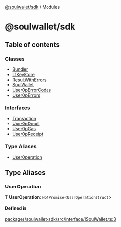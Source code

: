 [@soulwallet/sdk](README.md) / Modules

# @soulwallet/sdk

## Table of contents

### Classes

- [Bundler](classes/Bundler.md)
- [L1KeyStore](classes/L1KeyStore.md)
- [ResultWithErrors](classes/ResultWithErrors.md)
- [SoulWallet](classes/SoulWallet.md)
- [UserOpErrorCodes](classes/UserOpErrorCodes.md)
- [UserOpErrors](classes/UserOpErrors.md)

### Interfaces

- [Transaction](interfaces/Transaction.md)
- [UserOpDetail](interfaces/UserOpDetail.md)
- [UserOpGas](interfaces/UserOpGas.md)
- [UserOpReceipt](interfaces/UserOpReceipt.md)

### Type Aliases

- [UserOperation](modules.md#useroperation)

## Type Aliases

### UserOperation

Ƭ **UserOperation**: `NotPromise`<`UserOperationStruct`\>

#### Defined in

[packages/soulwallet-sdk/src/interface/ISoulWallet.ts:3](https://github.com/jayden-sudo/soulwalletlib/blob/9df1426/packages/soulwallet-sdk/src/interface/ISoulWallet.ts#L3)
